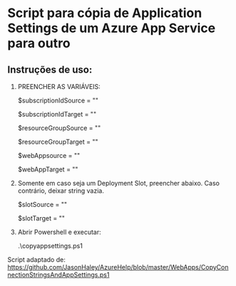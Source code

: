 # Script para cópia de Application Settings de um Azure App Service para outro

## Instruções de uso:
1) PREENCHER AS VARIÁVEIS:

    $subscriptionIdSource = ""

    $subscriptionIdTarget = ""

    $resourceGroupSource = ""

    $resourceGroupTarget = ""

    $webAppsource = ""

    $webAppTarget = ""

2) Somente em caso seja um Deployment Slot, preencher abaixo. Caso contrário, deixar string vazia.

    $slotSource = ""

    $slotTarget = ""

3) Abrir Powershell e executar: 
    
     .\copyappsettings.ps1


Script adaptado de: https://github.com/JasonHaley/AzureHelp/blob/master/WebApps/CopyConnectionStringsAndAppSettings.ps1